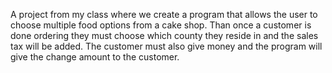 A project from my class where we create a program that allows the user to choose multiple food options from a cake shop. Than once a customer is done
ordering they must choose which county they reside in and the sales tax will be added. The customer must also give money and the program will give
the change amount to the customer. 
